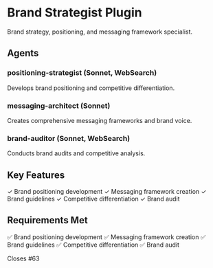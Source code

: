 # Brand Strategist Plugin

Brand strategy, positioning, and messaging framework specialist.

## Agents

### positioning-strategist (Sonnet, WebSearch)
Develops brand positioning and competitive differentiation.

### messaging-architect (Sonnet)
Creates comprehensive messaging frameworks and brand voice.

### brand-auditor (Sonnet, WebSearch)
Conducts brand audits and competitive analysis.

## Key Features

✓ Brand positioning development
✓ Messaging framework creation
✓ Brand guidelines
✓ Competitive differentiation
✓ Brand audit

## Requirements Met

✅ Brand positioning development
✅ Messaging framework creation
✅ Brand guidelines
✅ Competitive differentiation
✅ Brand audit

Closes #63
